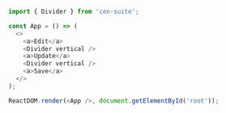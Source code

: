 <!--start-code-->

```js
import { Divider } from 'cen-suite';

const App = () => (
  <>
    <a>Edit</a>
    <Divider vertical />
    <a>Update</a>
    <Divider vertical />
    <a>Save</a>
  </>
);

ReactDOM.render(<App />, document.getElementById('root'));
```

<!--end-code-->
